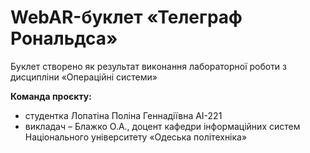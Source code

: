 # WebAR-буклет «Телеграф Рональдса»
Буклет створено як результат виконання лабораторної роботи з дисципліни
«Операційні системи»

**Команда проєкту:**
- студентка Лопатіна Поліна Геннадіївна АІ-221
- викладач – Блажко О.А., доцент кафедри інформаційних систем Національного
університету «Одеська політехніка»
